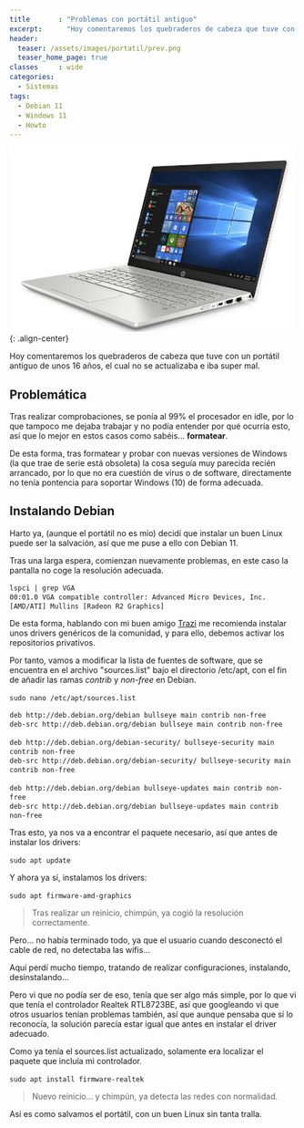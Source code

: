 ```yaml
---
title       : "Problemas con portátil antiguo"
excerpt:      "Hoy comentaremos los quebraderos de cabeza que tuve con un portátil antiguo de unos 16 años, el cual no se actualizaba e iba super mal."
header:
  teaser: /assets/images/portatil/prev.png
  teaser_home_page: true
classes		: wide
categories:
  - Sistemas
tags:  
  - Debian 11
  - Windows 11
  - Howto
---
```


![](/assets/images/portatil/prev.png){: .align-center}

Hoy comentaremos los quebraderos de cabeza que tuve con un portátil antiguo de unos 16 años, el cual no se actualizaba e iba super mal.


## Problemática

Tras realizar comprobaciones, se ponía al 99% el procesador en idle, por lo que tampoco me dejaba trabajar y no podía entender por qué ocurría esto, así que lo mejor en estos casos como sabéis... **formatear**.

De esta forma, tras formatear y probar con nuevas versiones de Windows (la que trae de serie está obsoleta) la cosa seguía muy parecida recién arrancado, por lo que no era cuestión de virus o de software, directamente no tenía pontencia para soportar Windows (10) de forma adecuada.


## Instalando Debian

Harto ya, (aunque el portátil no es mío) decidí que instalar un buen Linux puede ser la salvación, así que me puse a ello con Debian 11.

Tras una larga espera, comienzan nuevamente problemas, en este caso la pantalla no coge la resolución adecuada.

~~~
lspci | grep VGA
00:01.0 VGA compatible controller: Advanced Micro Devices, Inc. [AMD/ATI] Mullins [Radeon R2 Graphics]
~~~

De esta forma, hablando con mi buen amigo [Trazi](https://rubenhortas.github.io/) me recomienda instalar unos drivers genéricos de la comunidad, y para ello, debemos activar los repositorios privativos.

Por tanto, vamos a modificar la lista de fuentes de software, que se encuentra en el archivo "sources.list" bajo el directorio /etc/apt, con el fin de añadir las ramas *contrib* y *non-free* en Debian.

``sudo nano /etc/apt/sources.list``

~~~
deb http://deb.debian.org/debian bullseye main contrib non-free
deb-src http://deb.debian.org/debian bullseye main contrib non-free

deb http://deb.debian.org/debian-security/ bullseye-security main contrib non-free
deb-src http://deb.debian.org/debian-security/ bullseye-security main contrib non-free

deb http://deb.debian.org/debian bullseye-updates main contrib non-free
deb-src http://deb.debian.org/debian bullseye-updates main contrib non-free
~~~

Tras esto, ya nos va a encontrar el paquete necesario, así que antes de instalar los drivers:

``sudo apt update``

Y ahora ya sí, instalamos los drivers:

``sudo apt firmware-amd-graphics``

> Tras realizar un reinicio, chimpún, ya cogió la resolución correctamente.


Pero... no había terminado todo, ya que el usuario cuando desconectó el cable de red, no detectaba las wifis...

Aquí perdí mucho tiempo, tratando de realizar configuraciones, instalando, desinstalando...

Pero vi que no podía ser de eso, tenía que ser algo más simple, por lo que vi que tenía el controlador Realtek RTL8723BE, así que googleando vi que otros usuarios tenían problemas también, así que aunque pensaba que sí lo reconocía, la solución parecía estar igual que antes en instalar el driver adecuado.

Como ya tenía el sources.list actualizado, solamente era localizar el paquete que incluía mi controlador.

``sudo apt install firmware-realtek``

> Nuevo reinicio... y chimpún, ya detecta las redes con normalidad.


Así es como salvamos el portátil, con un buen Linux sin tanta tralla.

